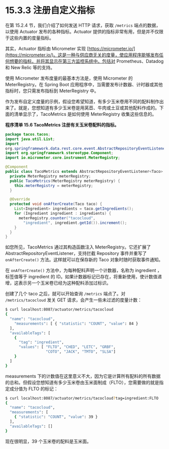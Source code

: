 # 15.3.3 注册自定义指标

在第 15.2.4 节，我们介绍了如何发送 HTTP 请求，获取 `/metrics` 端点的数据，以使用 Actuator 发布的各种指标。Actuator 提供的指标非常有用，但是并不仅限于这些内置的度量指标。

其实，Actuator 指标由 Micrometer 实现 [https://micrometer.io/](https://micrometer.io/)。这是一种与供应商无关的度量，使应用程序能够发布任何想要的指标，并将其显示在第三方监控系统中。包括对 Prometheus、Datadog 和 New Relic 等的支持。

使用 Micrometer 发布度量的最基本方法是，使用 Micrometer 的 MeterRegistry。在 Spring Boot 应用程序中，当需要发布计数器、计时器或其他指标时，您只需发布指标到 MeterRegistry 中。

作为发布自定义度量的示例，假设您希望知道，有多少玉米卷用不同的配料制作出来了。就是，您想知道有多少玉米卷是用莴苣、牛肉或土豆或其他配料作成的。下面的清单显示了，TacoMetrics 是如何使用 MeterRegistry 收集这些信息的。

**程序清单 15.6 TacoMetrics 注册有关玉米卷配料的指标。**

```java
package tacos.tacos;
import java.util.List;
import
org.springframework.data.rest.core.event.AbstractRepositoryEventListener;
import org.springframework.stereotype.Component;
import io.micrometer.core.instrument.MeterRegistry;

@Component
public class TacoMetrics extends AbstractRepositoryEventListener<Taco> {
  private MeterRegistry meterRegistry;
  public TacoMetrics(MeterRegistry meterRegistry) {
    this.meterRegistry = meterRegistry;
  }

  @Override
  protected void onAfterCreate(Taco taco) {
    List<Ingredient> ingredients = taco.getIngredients();
    for (Ingredient ingredient : ingredients) {
      meterRegistry.counter("tacocloud",
        "ingredient", ingredient.getId()).increment();
    }
  }
}
```


如您所见，TacoMetrics 通过其构造函数注入 MeterRegistry。它还扩展了 AbstractRepositoryEventListener，支持拦截 Repository 事件并重写了 `onAfterCreate()` 方法。这样就可以在保存新的 Taco 对象时随时获取事件通知。

在 `onAfterCreate()` 方法中，为每种配料声明一个计数器，名称为 ingredient ，标签值等于 ingredient 的 ID。如果计数器标记已存在，将重新使用，使计数值递增，这表示另一个玉米卷已经为这种配料添加过标识。

创建了几个 taco 之后，就可以开始查询 `/metrics` 端点了。对 `/metrics/tacocloud` 发关 GET 请求，会产生一些未过滤的度量计数：

```bash
$ curl localhost:8087/actuator/metrics/tacocloud
{
  "name": "tacocloud",
    "measurements": [ { "statistic": "COUNT", "value": 84 }
  ],
  "availableTags": [
    {
      "tag": "ingredient",
      "values": [ "FLTO", "CHED", "LETC", "GRBF",
                  "COTO", "JACK", "TMTO", "SLSA"]
    }
  ]
}
```

measurements 下的计数值在这里意义不大，因为它是计算所有配料的所有数据的总和。但假设您想知道有多少玉米卷由玉米面制成（FLTO），您需要做的就是指定成分值为 FLTO 的标记：

```bash
$ curl localhost:8087/actuator/metrics/tacocloud?tag=ingredient:FLTO
{
  "name": "tacocloud",
  "measurements": [
    { "statistic": "COUNT", "value": 39 }
  ],
  "availableTags": []
}
```

现在很明显，39 个玉米卷的配料是玉米面。

